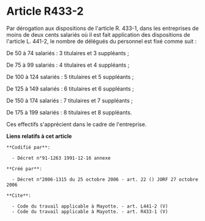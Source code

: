 # Article R433-2

Par dérogation aux dispositions de l'article R. 433-1, dans les entreprises de moins de deux cents salariés où il est fait
application des dispositions de l'article L. 441-2, le nombre de délégués du personnel est fixé comme suit : 

De 50 à 74 salariés : 3 titulaires et 3 suppléants ; 

De 75 à 99 salariés : 4 titulaires et 4 suppléants ; 

De 100 à 124 salariés : 5 titulaires et 5 suppléants ; 

De 125 à 149 salariés : 6 titulaires et 6 suppléants ; 

De 150 à 174 salariés : 7 titulaires et 7 suppléants ; 

De 175 à 199 salariés : 8 titulaires et 8 suppléants. 

Ces effectifs s'apprécient dans le cadre de l'entreprise.

**Liens relatifs à cet article**

	**Codifié par**:

	  - Décret n°91-1263 1991-12-16 annexe

	**Créé par**:

	  - Décret n°2006-1315 du 25 octobre 2006 - art. 22 () JORF 27 octobre 2006

	**Cite**:

	  - Code du travail applicable à Mayotte. - art. L441-2 (V)
	  - Code du travail applicable à Mayotte. - art. R433-1 (V)
